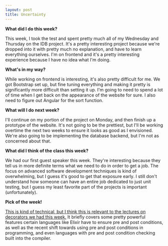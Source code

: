 ```yaml
---
layout: post
title: Uncertainty
---
```


**What did I do this week?**

This week, I took the test and spent pretty much all of my Wednesday and Thursday on the IDB project. It's a pretty interesting project because we're dropped into it with pretty much no explanation, and have to learn everything ourselves. I'm on frontend and it's a pretty interesting experience because I have no idea what I'm doing.

**What's in my way?**

While working on frontend is interesting, it's also pretty difficult for me. We got Bootstrap set up, but fine tuning everything and making it pretty is significantly more difficult than setting it up. I'm going to need to spend a lot of time when I get back on the appearance of the website for sure. I also need to figure out Angular for the sort function.

**What will I do next week?**

I'll continue on my portion of the project on Monday, and then finish up a prototype of the website. It's not going to be the prettiest, but I'll be working overtime the next two weeks to ensure it looks as good as I envisioned. We're also going to be implementing the database backend, but I'm not as concerned about that.

**What did I think of the class this week?**

We had our first guest speaker this week. They're interesting because they tell us in more definite terms what we need to do in order to get a job. The focus on advanced software development techniques is kind of overwhelming, but I guess it's good to get that exposure early. I still don't understand how someone can have an entire job dedicated to just unit testing, but I guess my least favorite part of the projects is important (unfortunately).

**Pick of the week!**

[This is kind of technical, but I think this is relevant to the lectures on decorators we had this week.](http://programmingzen.com/2016/07/03/in-praise-of-function-pre-and-postconditions/) It briefly covers some pretty powerful features certain languages like Elixir have to ensure pre and post conditions, as well as the recent shift towards using pre and post conditions in programming, and even languages with pre and post condition checking built into the compiler.
